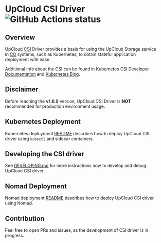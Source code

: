 # UpCloud CSI Driver ![GitHub Actions status](https://github.com/UpCloudLtd/upcloud-csi/actions/workflows/deploy.yml/badge.svg)

## Overview

UpCloud [CSI](https://github.com/container-storage-interface/spec) Driver provides a basis for using the UpCloud Storage
service in [CO](https://www.vmware.com/topics/glossary/content/container-orchestration.html) systems, such as
Kubernetes, to obtain stateful application deployment with ease.

Additional info about the CSI can be found
in [Kubernetes CSI Developer Documentation](https://kubernetes-csi.github.io/docs/)
and [Kubernetes Blog](https://kubernetes.io/blog/2019/01/15/container-storage-interface-ga/).

## Disclaimer

Before reaching the **v1.0.0** version, UpCloud CSI Driver is **NOT** recommended for production environment usage.

## Kubernetes Deployment

Kubernetes deployment [README](deploy/kubernetes/README.md) describes how to deploy UpCloud CSI driver using `kubectl` and sidecar containers.

## Developing the CSI driver

See [DEVELOPING.md](DEVELOPING.md) for more instructions how to develop and debug UpCloud CSI driver.

## Nomad Deployment

Nomad deployment [README](deploy/nomad/README.md) describes how to deploy UpCloud CSI driver using Nomad.

## Contribution

Feel free to open PRs and issues, as the development of CSI driver is in progress.

